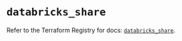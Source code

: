 # `databricks_share`

Refer to the Terraform Registry for docs: [`databricks_share`](https://registry.terraform.io/providers/databricks/databricks/1.37.0/docs/resources/share).
